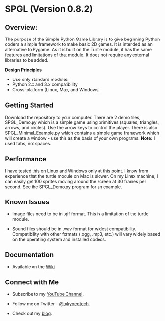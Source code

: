 
# SPGL (Version 0.8.2)

## Overview:

The purpose of the Simple Python Game Library is to give beginning Python coders a simple framework to make basic 2D games.  It is intended as an alternative to Pygame. As it is built on the Turtle module, it has the same features and limitations of that module. It does not require any external libraries to be added.

**Design Principles**

 - Use only standard modules
 - Python 2.x and 3.x compatibility
 - Cross-platform (Linux, Mac, and Windows)

## Getting Started
Download the repository to your computer.  There are 2 demo files, SPGL_Demo.py which is a simple game using primitives (squares, triangles, arrows, and circles).  Use the arrow keys to control the player.  There is also SPGL_Minimal_Example.py which contains a simple game framework which will create a window - use this as the basis of your own programs. **Note:** I used tabs, not spaces.  

## Performance

I have tested this on Linux and Windows only at this point.  I know from experience that the turtle module on Mac is slower.  On my Linux machine, I can easily get 100 sprites moving around the screen at 30 frames per second. See the SPGL_Demo.py program for an example. 

## Known Issues

 - Image files need to be in .gif format.  This is a limitation of the turtle module.

 - Sound files should be in .wav format for widest compatibility. Compatibility with other formats (.ogg, .mp3, etc.) will vary widely based on the operating system and installed codecs.

## Documentation 

 - Available on the [Wiki](https://github.com/wynand1004/SPGL/wiki)

## Connect with Me

 - Subscribe to my [YouTube Channel](https://www.youtube.com/channel/UC2vm-0XX5RkWCXWwtBZGOXg).

 - Follow me on Twitter - [@tokyoedtech](https://twitter.com/tokyoedtech).

 - Check out my [blog](http://www.christianthompson.com/).
